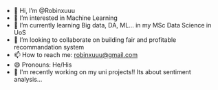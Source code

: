- 👋 Hi, I’m @Robinxuuu
- 👀 I’m interested in Machine Learning
- 🌱 I’m currently learning Big data, DA, ML... in my MSc Data Science in UoS
- 💞️ I’m looking to collaborate on building fair and profitable recommandation system
- 📫 How to reach me: robinxuuu@gmail.com
- 😄 Pronouns: He/His
- 🤩 I'm recently working on my uni projects!! Its about sentiment analysis...



<!---
Robinxuuu/Robinxuuu is a ✨ special ✨ repository because its `README.md` (this file) appears on your GitHub profile.
You can click the Preview link to take a look at your changes.
--->
